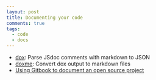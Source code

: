 ```yaml
---
layout: post
title: Documenting your code
comments: true
tags:
  - code
  - docs
---
```


* [dox](https://www.npmjs.com/package/dox): Parse JSdoc comments with markdown
  to JSON
* [doxme](https://www.npmjs.com/package/doxme): Convert dox output to markdown
  files
* [Using Gitbook to document an open source project](https://medium.com/@gpbl/how-to-use-gitbook-to-publish-docs-for-your-open-source-npm-packages-465dd8d5bfba)


